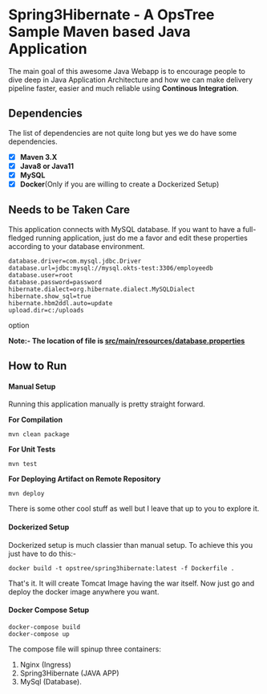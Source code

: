 # Spring3Hibernate - A OpsTree Sample Maven based Java Application

The main goal of this awesome Java Webapp is to encourage people to dive deep in Java Application Architecture and how we can make delivery pipeline faster, easier and much reliable using **Continous Integration**.

## Dependencies

The list of dependencies are not quite long but yes we do have some dependencies.

- [X] **Maven 3.X**
- [X] **Java8 or Java11**
- [X] **MySQL**
- [X] **Docker**(Only if you are willing to create a Dockerized Setup)

## Needs to be Taken Care
This application connects with MySQL database. If you want to have a full-fledged running application, just do me a favor and edit these properties according to your database environment.

```properties
database.driver=com.mysql.jdbc.Driver
database.url=jdbc:mysql://mysql.okts-test:3306/employeedb
database.user=root
database.password=password
hibernate.dialect=org.hibernate.dialect.MySQLDialect
hibernate.show_sql=true
hibernate.hbm2ddl.auto=update
upload.dir=c:/uploads
```

option

**Note:- The location of file is [src/main/resources/database.properties](src/main/resources/database.properties)**

## How to Run

#### Manual Setup

Running this application manually is pretty straight forward.

**For Compilation**

```shell
mvn clean package
```

**For Unit Tests**

```shell
mvn test
```

**For Deploying Artifact on Remote Repository**

```shell
mvn deploy
```

There is some other cool stuff as well but I leave that up to you to explore it.

#### Dockerized Setup

Dockerized setup is much classier than manual setup. To achieve this you just have to do this:-

```shell
docker build -t opstree/spring3hibernate:latest -f Dockerfile .
```

That's it. It will create Tomcat Image having the war itself. Now just go and deploy the docker image anywhere you want.

#### Docker Compose Setup

```shell
docker-compose build
docker-compose up 
```

The compose file will spinup three containers:
1) Nginx (Ingress)
2) Spring3Hibernate (JAVA APP)
3) MySql (Database).
